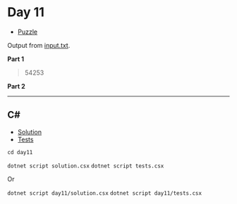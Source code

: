 # Day 11

- [Puzzle](PUZZLE.md)

Output from [input.txt](input.txt).

<!-- Output from [input.txt](day11/input.txt). -->

**Part 1**

> 54253

**Part 2**

>

---

## C#

- [Solution](solution.csx)
- [Tests](tests.csx)

`cd day11`

`dotnet script solution.csx`
`dotnet script tests.csx`

Or

`dotnet script day11/solution.csx`
`dotnet script day11/tests.csx`
